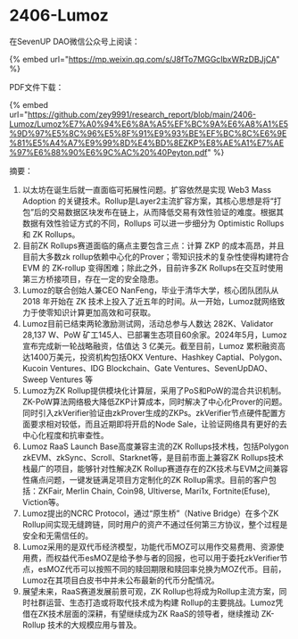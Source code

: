 # 2406-Lumoz

在SevenUP DAO微信公众号上阅读：

{% embed url="https://mp.weixin.qq.com/s/J8fTo7MGGcIbxWRzDBJjCA" %}

PDF文件下载：

{% embed url="https://github.com/zey9991/research_report/blob/main/2406-Lumoz/Lumoz%E7%A0%94%E6%8A%A5%EF%BC%9A%E6%A8%A1%E5%9D%97%E5%8C%96%E5%8F%91%E9%93%BE%EF%BC%8C%E6%9E%81%E5%A4%A7%E9%99%8D%E4%BD%8EZKP%E8%AE%A1%E7%AE%97%E6%88%90%E6%9C%AC%20%40Peyton.pdf" %}

摘要：

1. 以太坊在诞生后就一直面临可拓展性问题。扩容依然是实现 Web3 Mass Adoption 的关键技术。Rollup是Layer2主流扩容方案，其核心思想是将“打包”后的交易数据区块发布在链上，从而降低交易有效性验证的难度。根据其数据有效性验证方式的不同，Rollups 可以进一步细分为 Optimistic Rollups 和 ZK Rollups。
2. 目前ZK Rollups赛道面临的痛点主要包含三点：计算 ZKP 的成本高昂，并且目前大多数zk rollup依赖中心化的Prover；零知识技术的复杂性使得构建符合 EVM 的 ZK-rollup 变得困难；除此之外，目前许多ZK Rollups在交互时使用第三方桥接项目，存在一定的安全隐患。
3. Lumoz的联合创始人兼CEO NanFeng，毕业于清华大学，核心团队团队从 2018 年开始在 ZK 技术上投入了近五年的时间。从一开始，Lumoz就网络致力于使零知识计算更加高效和可获取。
4. Lumoz目前已结束两轮激励测试网，活动总参与人数达 282K、Validator 28,137 W、PoW 矿工145人、已部署生态项目60余家。2024年5月，Lumoz 宣布完成新一轮战略融资，估值达 3 亿美元。截至目前，Lumoz 累积融资高达1400万美元，投资机构包括OKX Venture、Hashkey Captial、Polygon、Kucoin Ventures、IDG Blockchain、Gate Ventures、SevenUpDAO、Sweep Ventures 等
5. Lumoz为ZK Rollup提供模块化计算层，采用了PoS和PoW的混合共识机制。ZK-PoW算法网络极大降低ZKP计算成本，同时解决了中心化Prover的问题。同时引入zkVerifier验证由zkProver生成的ZKPs。zkVerifier节点硬件配置方面要求相对较低，而且近期即将开启的Node Sale，让验证网络具有更好的去中心化程度和抗审查性。
6. Lumoz RaaS Launch Base高度兼容主流的ZK Rollups技术栈，包括Polygon zkEVM、zkSync、Scroll、Starknet等，是目前市面上兼容ZK Rollups技术栈最广的项目，能够针对性解决ZK Rollup赛道存在的ZK技术与EVM之间兼容性痛点问题，一键发链满足项目方定制化的ZK Rollup需求。目前的客户包括：ZKFair, Merlin Chain, Coin98, Ultiverse, Mari1x, Fortnite(Efuse), Viction等。
7. Lumoz提出的NCRC Protocol，通过“原生桥”（Native Bridge）在多个ZK Rollup间实现无缝跨链，同时用户的资产不通过任何第三方协议，整个过程是安全和无需信任的。
8. Lumoz采用的是双代币经济模型，功能代币MOZ可以用作交易费用、资源使用费，而权益代币esMOZ是给予参与者的回报，也可以用于委托zkVerifier节点，esMOZ代币可以按照不同的赎回期限和赎回率兑换为MOZ代币。目前，Lumoz在其项目白皮书中并未公布最新的代币分配情况。
9. 展望未来，RaaS赛道发展前景可观，ZK Rollup也将成为Rollup主流方案，同时社群运营、生态打造或将取代技术成为构建 Rollup的主要挑战。Lumoz凭借在ZK技术层面的深耕，有望继续成为ZK RaaS的领导者，继续推动 ZK-Rollup 技术的大规模应用与普及。



